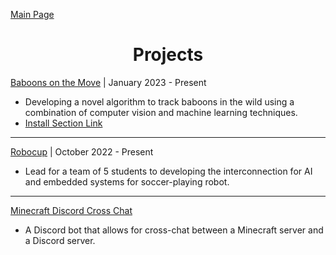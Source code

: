 [Main Page](https://tylerflar.github.io/CSE110-pages/)

<h1 align="center">Projects</h1>

[Baboons on the Move](https://github.com/UCSD-E4E/baboon-agmm) | January 2023 - Present

*  Developing a novel algorithm to track baboons in the wild using a combination of computer vision and machine learning techniques.
* [Install Section Link](https://github.com/UCSD-E4E/baboon-agmm#installation)

---

[Robocup](https://github.com/IEEE-TritonsRCSC/robocup-2023) | October 2022 - Present

* Lead for a team of 5 students to developing the interconnection for AI and embedded systems for soccer-playing robot.

---

[Minecraft Discord Cross Chat](https://github.com/TylerFlar/MinecraftDiscord-CrossChat)

* A Discord bot that allows for cross-chat between a Minecraft server and a Discord server.